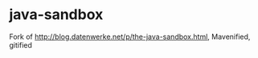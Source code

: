 java-sandbox
============

Fork of http://blog.datenwerke.net/p/the-java-sandbox.html, Mavenified, gitified
